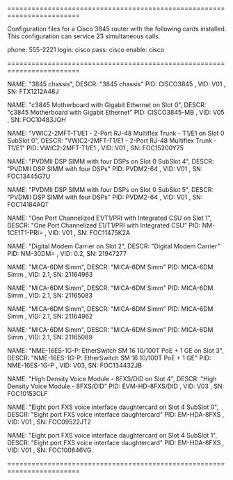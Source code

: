 ========================================================================

Configuration files for a Cisco 3845 router with the following
cards installed. This configuration can service 23 simultaneous 
calls.

phone: 555-2221
login: cisco
pass: cisco
enable: cisco

========================================================================

NAME: "3845 chassis", DESCR: "3845 chassis"
PID: CISCO3845         , VID: V01 , SN: FTX1212A48J

NAME: "c3845 Motherboard with Gigabit Ethernet on Slot 0", 
DESCR: "c3845 Motherboard with Gigabit Ethernet"
PID: CISCO3845-MB      , VID: V05 , SN: FOC10483JQH

NAME: "VWIC2-2MFT-T1/E1 - 2-Port RJ-48 Multiflex Trunk - T1/E1 on Slot 
0 SubSlot 0", DESCR: "VWIC2-2MFT-T1/E1 - 2-Port RJ-48 Multiflex Trunk - 
T1/E1"
PID: VWIC2-2MFT-T1/E1  , VID: V01 , SN: FOC15200Y75

NAME: "PVDMII DSP SIMM with four DSPs on Slot 0 SubSlot 4", 
DESCR: "PVDMII DSP SIMM with four DSPs"
PID: PVDM2-64          , VID: V01 , SN: FOC13445G7U

NAME: "PVDMII DSP SIMM with four DSPs on Slot 0 SubSlot 5", 
DESCR: "PVDMII DSP SIMM with four DSPs"
PID: PVDM2-64          , VID: V01 , SN: FOC14184AQT

NAME: "One Port Channelized E1/T1/PRI with Integrated CSU on Slot 1", 
DESCR: "One Port Channelized E1/T1/PRI with Integrated CSU"
PID: NM-1CE1T1-PRI=    , VID: V01 , SN: FOC11475K2A

NAME: "Digital Modem Carrier on Slot 2", DESCR: "Digital Modem Carrier"
PID: NM-30DM=          , VID: 0.2, SN: 21947277   

NAME: "MICA-6DM Simm", DESCR: "MICA-6DM Simm"
PID: MICA-6DM Simm     , VID: 2.1, SN: 21164963   

NAME: "MICA-6DM Simm", DESCR: "MICA-6DM Simm"
PID: MICA-6DM Simm     , VID: 2.1, SN: 21165083   

NAME: "MICA-6DM Simm", DESCR: "MICA-6DM Simm"
PID: MICA-6DM Simm     , VID: 2.1, SN: 21164962   

NAME: "MICA-6DM Simm", DESCR: "MICA-6DM Simm"
PID: MICA-6DM Simm     , VID: 2.1, SN: 21165089   

NAME: "NME-16ES-1G-P: EtherSwitch SM 16 10/100T PoE + 1 GE on Slot 3", 
DESCR: "NME-16ES-1G-P: EtherSwitch SM 16 10/100T PoE + 1 GE"
PID: NME-16ES-1G-P     , VID: V03, SN: FOC134432JB

NAME: "High Density Voice Module - 8FXS/DID on Slot 4", 
DESCR: "High Density Voice Module - 8FXS/DID"
PID: EVM-HD-8FXS/DID   , VID: V03 , SN: FOC10153CLF

NAME: "Eight port FXS voice interface daughtercard on Slot 4 SubSlot 0", 
DESCR: "Eight port FXS voice interface daughtercard"
PID: EM-HDA-8FXS       , VID: V01 , SN: FOC09522JT2

NAME: "Eight port FXS voice interface daughtercard on Slot 4 SubSlot 1", 
DESCR: "Eight port FXS voice interface daughtercard"
PID: EM-HDA-8FXS       , VID: V01 , SN: FOC100846VG

========================================================================

